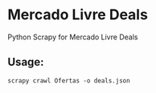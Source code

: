# Mercado Livre Deals
Python Scrapy for Mercado Livre Deals

## Usage:

```scrapy crawl Ofertas -o deals.json```
